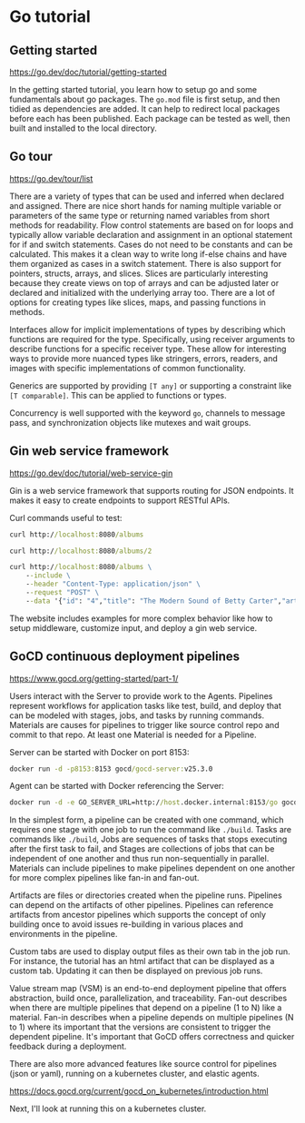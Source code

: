 # Go tutorial

## Getting started

<https://go.dev/doc/tutorial/getting-started>

In the getting started tutorial, you learn how to setup
go and some fundamentals about go packages. The `go.mod`
file is first setup, and then tidied as dependencies
are added. It can help to redirect local packages
before each has been published. Each package can be
tested as well, then built and installed to the local
directory.

## Go tour

<https://go.dev/tour/list>

There are a variety of types that can be used and
inferred when declared and assigned. There are nice
short hands for naming multiple variable or parameters
of the same type or returning named variables from
short methods for readability. Flow control statements
are based on for loops and typically allow variable
declaration and assignment in an optional statement
for if and switch statements. Cases do not need to be
constants and can be calculated. This makes it a clean
way to write long if-else chains and have them organized
as cases in a switch statement. There is also support
for pointers, structs, arrays, and slices. Slices are
particularly interesting because they create views on
top of arrays and can be adjusted later or declared
and initialized with the underlying array too. There
are a lot of options for creating types like slices,
maps, and passing functions in methods.

Interfaces allow for implicit implementations of
types by describing which functions are required
for the type. Specifically, using receiver arguments
to describe functions for a specific receiver type.
These allow for interesting ways to provide more
nuanced types like stringers, errors, readers,
and images with specific implementations of
common functionality.

Generics are supported by providing `[T any]`
or supporting a constraint like `[T comparable]`.
This can be applied to functions or types.

Concurrency is well supported with the keyword `go`,
channels to message pass, and synchronization objects
like mutexes and wait groups.

## Gin web service framework

<https://go.dev/doc/tutorial/web-service-gin>

Gin is a web service framework that supports
routing for JSON endpoints. It makes it easy
to create endpoints to support RESTful APIs.

Curl commands useful to test:

```cmd
curl http://localhost:8080/albums

curl http://localhost:8080/albums/2

curl http://localhost:8080/albums \
    --include \
    --header "Content-Type: application/json" \
    --request "POST" \
    --data '{"id": "4","title": "The Modern Sound of Betty Carter","artist": "Betty Carter","price": 49.99}'
```

The website includes examples for more complex
behavior like how to setup middleware, customize
input, and deploy a gin web service.

## GoCD continuous deployment pipelines

<https://www.gocd.org/getting-started/part-1/>

Users interact with the Server to provide work to
the Agents. Pipelines represent workflows for
application tasks like test, build, and deploy
that can be modeled with stages, jobs, and tasks
by running commands. Materials are causes for
pipelines to trigger like source control repo
and commit to that repo. At least one Material
is needed for a Pipeline.

Server can be started with Docker on port 8153:

```cmd
docker run -d -p8153:8153 gocd/gocd-server:v25.3.0
```

Agent can be started with Docker referencing the Server:

```cmd
docker run -d -e GO_SERVER_URL=http://host.docker.internal:8153/go gocd/gocd-agent-alpine:v25.3.0
```

In the simplest form, a pipeline can be created with
one command, which requires one stage with one job
to run the command like `./build`. Tasks are commands
like `./build`, Jobs are sequences of tasks that stops
executing after the first task to fail, and Stages
are collections of jobs that can be independent
of one another and thus run non-sequentially in
parallel. Materials can include pipelines to make
pipelines dependent on one another for more complex
pipelines like fan-in and fan-out.

Artifacts are files or directories created when the
pipeline runs. Pipelines can depend on the artifacts
of other pipelines. Pipelines can reference artifacts
from ancestor pipelines which supports the concept
of only building once to avoid issues re-building
in various places and environments in the pipeline.

Custom tabs are used to display output files as
their own tab in the job run. For instance, the
tutorial has an html artifact that can be displayed
as a custom tab. Updating it can then be displayed
on previous job runs.

Value stream map (VSM) is an end-to-end deployment
pipeline that offers abstraction, build once,
parallelization, and traceability. Fan-out describes
when there are multiple pipelines that depend on
a pipeline (1 to N) like a material. Fan-in describes
when a pipeline depends on multiple pipelines (N to 1)
where its important that the versions are consistent
to trigger the dependent pipeline. It's important
that GoCD offers correctness and quicker feedback
during a deployment.

There are also more advanced features like
source control for pipelines (json or yaml),
running on a kubernetes cluster, and elastic
agents.

<https://docs.gocd.org/current/gocd_on_kubernetes/introduction.html>

Next, I'll look at running this on a kubernetes cluster.
